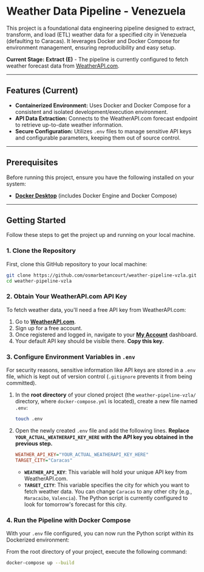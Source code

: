 # Weather Data Pipeline - Venezuela

This project is a foundational data engineering pipeline designed to extract, transform, and load (ETL) weather data for a specified city in Venezuela (defaulting to Caracas). It leverages Docker and Docker Compose for environment management, ensuring reproducibility and easy setup.

**Current Stage:** **Extract (E)** - The pipeline is currently configured to fetch weather forecast data from [WeatherAPI.com](https://www.weatherapi.com/).

---

## Features (Current)

* **Containerized Environment:** Uses Docker and Docker Compose for a consistent and isolated development/execution environment.
* **API Data Extraction:** Connects to the WeatherAPI.com forecast endpoint to retrieve up-to-date weather information.
* **Secure Configuration:** Utilizes `.env` files to manage sensitive API keys and configurable parameters, keeping them out of source control.

---

## Prerequisites

Before running this project, ensure you have the following installed on your system:

* **[Docker Desktop](https://www.docker.com/products/docker-desktop)** (includes Docker Engine and Docker Compose)

---

## Getting Started

Follow these steps to get the project up and running on your local machine.

### 1. Clone the Repository

First, clone this GitHub repository to your local machine:

```bash
git clone https://github.com/osmarbetancourt/weather-pipeline-vzla.git
cd weather-pipeline-vzla
```

### 2. Obtain Your WeatherAPI.com API Key

To fetch weather data, you'll need a free API key from WeatherAPI.com:

1.  Go to [**WeatherAPI.com**](https://www.weatherapi.com/).
2.  Sign up for a free account.
3.  Once registered and logged in, navigate to your **[My Account](https://www.weatherapi.com/my/)** dashboard.
4.  Your default API key should be visible there. **Copy this key.**

### 3. Configure Environment Variables in `.env`

For security reasons, sensitive information like API keys are stored in a `.env` file, which is kept out of version control (`.gitignore` prevents it from being committed).

1.  In the **root directory** of your cloned project (the `weather-pipeline-vzla/` directory, where `docker-compose.yml` is located), create a new file named `.env`:

    ```bash
    touch .env
    ```

2.  Open the newly created `.env` file and add the following lines. **Replace `YOUR_ACTUAL_WEATHERAPI_KEY_HERE` with the API key you obtained in the previous step.**

    ```ini
    WEATHER_API_KEY="YOUR_ACTUAL_WEATHERAPI_KEY_HERE"
    TARGET_CITY="Caracas"
    ```

    * **`WEATHER_API_KEY`**: This variable will hold your unique API key from WeatherAPI.com.
    * **`TARGET_CITY`**: This variable specifies the city for which you want to fetch weather data. You can change `Caracas` to any other city (e.g., `Maracaibo`, `Valencia`). The Python script is currently configured to look for tomorrow's forecast for this city.

### 4. Run the Pipeline with Docker Compose

With your `.env` file configured, you can now run the Python script within its Dockerized environment:

From the root directory of your project, execute the following command:

```bash
docker-compose up --build
```